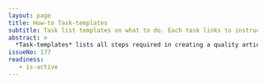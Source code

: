 ```yaml
---
layout: page
title: How-to Task-templates
subtitle: Task list templates on what to do. Each task links to instructions on how to do it.
abstract: > 
  *Task-templates* lists all steps required in creating a quality article fit to be published in V². They are placed in the top comment of an issue, giving an overview on what needs to be done. By ticking every comleted task it is obvious to identify incompleted tasks. This is especially useful when working in a team. In case you do not know how to complete a task you can click its link which opens the detailed work instructions.
issueNo: 177
readiness:
   - is-active
---
```

